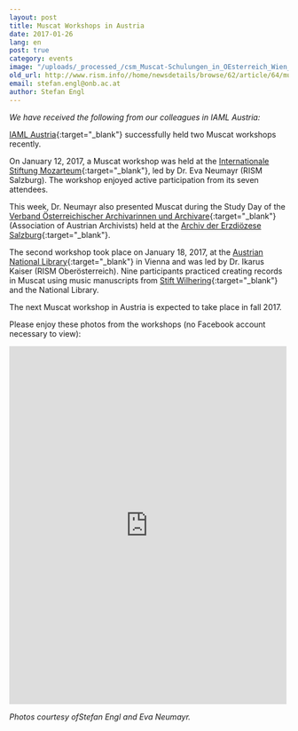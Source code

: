 ```yaml
---
layout: post
title: Muscat Workshops in Austria
date: 2017-01-26
lang: en
post: true
category: events
image: "/uploads/_processed_/csm_Muscat-Schulungen_in_OEsterreich_Wien_2_737aa0dc99.jpg"
old_url: http://www.rism.info//home/newsdetails/browse/62/article/64/muscat-workshops-in-austria.html
email: stefan.engl@onb.ac.at
author: Stefan Engl
---
```



_We have received the following from our colleagues in IAML Austria:_

[IAML Austria](http://www.iaml.at/){:target="_blank"} successfully held two Muscat workshops recently.

On January 12, 2017, a Muscat workshop was held at the [Internationale Stiftung Mozarteum](http://www.mozarteum.at/){:target="_blank"}, led by Dr. Eva Neumayr (RISM Salzburg). The workshop enjoyed active participation from its seven attendees.

This week, Dr. Neumayr also presented Muscat during the Study Day of the [Verband Österreichischer Archivarinnen und Archivare](http://www.voea.at/){:target="_blank"} (Association of Austrian Archivists) held at the [Archiv der Erzdiözese Salzburg](http://www.kirchen.net/archiv/home/){:target="_blank"}.

The second workshop took place on January 18, 2017, at the [Austrian National Library](https://www.onb.ac.at/){:target="_blank"} in Vienna and was led by Dr. Ikarus Kaiser (RISM Oberösterreich). Nine participants practiced creating records in Muscat using music manuscripts from [Stift Wilhering](http://stiftwilhering.at/){:target="_blank"} and the National Library.

The next Muscat workshop in Austria is expected to take place in fall 2017.

Please enjoy these photos from the workshops (no Facebook account necessary to view):

<iframe src="https://www.facebook.com/plugins/post.php?href=https%3A%2F%2Fwww.facebook.com%2Fmedia%2Fset%2F%3Fset%3Da.1485250014849171.1073741849.103775449663308%26type%3D3&amp;width=500" width="500" height="645" style="border:none;overflow:hidden" scrolling="no" frameborder="0" allowtransparency="true"></iframe>



_Photos courtesy ofStefan Engl and Eva Neumayr._

<script type="text/javascript">var switchTo5x=true;</script><script type="text/javascript" src="http://w.sharethis.com/button/buttons.js"></script><script type="text/javascript">stLight.options({publisher: "9b601438-1ce1-49d8-bfd7-9cff5df54c17", doNotHash: false, doNotCopy: false, hashAddressBar: false});</script>